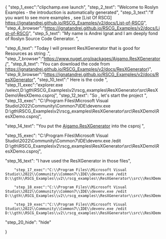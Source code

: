 {
    "step_1_exec":"clipchamp.exe launch",
    "step_2_text": "Welcome to Roslyn Examples - the introduction is automatically generated",
    "step_3_text":"If you want to see more examples , see  [List Of RSCG] https://ignatandrei.github.io/RSCG_Examples/v2/docs/List-of-RSCG",
    "step_4_browser":"https://ignatandrei.github.io/RSCG_Examples/v2/docs/List-of-RSCG",
    "step_5_text": "My name is Andrei Ignat and I am deeply fond of Roslyn Source Code Generator. ",

"step_6_text": "Today I will present ResXGenerator  that is good for Resources as string .",
"step_7_browser":"https://www.nuget.org/packages/Aigamo.ResXGenerator/",
"step_8_text": "You can download the code from https://ignatandrei.github.io/RSCG_Examples/v2/docs/ResXGenerator)",
"step_9_browser":"https://ignatandrei.github.io/RSCG_Examples/v2/docs/ResXGenerator",
"step_10_text":" Here is the code ",
"step_11_exec":"explorer.exe /select,D:\\gth\\RSCG_Examples\\v2\\rscg_examples\\ResXGenerator\\src\\ResXDemo\\ResXDemo.csproj",
"step_12_text": "So , let's start the project ",
"step_13_exec": "C:\\Program Files\\Microsoft Visual Studio\\2022\\Community\\Common7\\IDE\\devenv.exe D:\\gth\\RSCG_Examples\\v2\\rscg_examples\\ResXGenerator\\src\\ResXDemo\\ResXDemo.csproj",

"step_14_text": "You put the  [Aigamo.ResXGenerator](https://www.nuget.org/packages/Aigamo.ResXGenerator/) into the csproj ",

"step_15_exec": "C:\\Program Files\\Microsoft Visual Studio\\2022\\Community\\Common7\\IDE\\devenv.exe /edit D:\\gth\\RSCG_Examples\\v2\\rscg_examples\\ResXGenerator\\src\\ResXDemo\\ResXDemo.csproj",

"step_16_text": "I have used the ResXGenerator in those files",


        "step_17_exec":"C:\\Program Files\\Microsoft Visual Studio\\2022\\Community\\Common7\\IDE\\devenv.exe /edit D:\\gth\\RSCG_Examples\\v2\\rscg_examples\\ResXGenerator\\src\\ResXDemo\\GenResources.Designer.cs",
    
        "step_18_exec":"C:\\Program Files\\Microsoft Visual Studio\\2022\\Community\\Common7\\IDE\\devenv.exe /edit D:\\gth\\RSCG_Examples\\v2\\rscg_examples\\ResXGenerator\\src\\ResXDemo\\GenResources.resx",
    
        "step_19_exec":"C:\\Program Files\\Microsoft Visual Studio\\2022\\Community\\Common7\\IDE\\devenv.exe /edit D:\\gth\\RSCG_Examples\\v2\\rscg_examples\\ResXGenerator\\src\\ResXDemo\\Program.cs",
    
"step_20_hide": "hide"


}